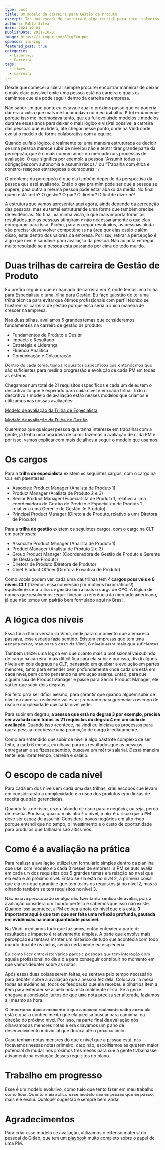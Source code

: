 ```yaml
---
type: post
title: Um modelo de carreira para Gestão de Produto
excerpt: Ter uma escada de carreira é algo crucial para reter talentos
authors: Pablo Silva
date: 2021-10-01
publishDate: 2021-10-01
image: https://i.imgur.com/8JtgZ4n.png
sponsor: ituring
featured_post: true
categories:
  - Liderança
  - Carreira
tags:
  - times
  - carreira
---
```


Desde que comecei a liderar sempre procurei encontrar maneiras de deixar o mais claro possível onde uma pessoa está na carreira e quais os caminhos que ela pode seguir dentro da carreira na empresa.

Não saber em que ponto eu estava e qual o próximo passo que eu poderia dar era a coisa que mais me incomodava no meu trabalho. E foi exatamente porque isso me incomodava tanto, que eu fui evoluindo modelos e modelos durante esses anos para deixar o mais lógico e visível possível a carreira das pessoas que eu lidero, até chegar nesse ponto, onde na Vindi onde evoluí o modelo de forma colaborativa com a equipe.

Quando eu falo lógico, é realmente ter uma maneira estruturada de decidir se uma pessoa merece subir de nível ou não e tentar tirar grande parte da percepção, que é o mais comum ainda no mercado nos processos de avaliação. O que significa por exemplo a pessoa "Assumir todas as obrigações com autonomia e assumir riscos." ou "Trabalha com ética e constrói relações estratégicas e duradouras."?

O problema da percepção é que ela também depende da perspectiva da pessoa que está avaliando. Então o que pra mim pode ser que a pessoa se supere, para outra a mesma pessoa pode estar abaixo da média. No final quem está certo? O gestor? O par? O diretor? Difícil de dizer né!

A estrutura que vamos apresentar aqui agora, ainda depende da percepção das pessoas, mas eu tentei estruturar de uma forma que também precise de evidências. No final, na minha visão, o que mais importa foram os resultados que as pessoas atingiram e não necessariamente o que elas entregaram para isso. Porém, para entregar resultados, as pessoas ainda vão precisar desenvolver competências na área que elas estão e além disso, estar dentro dos valores da empresa. Por isso, retirar a percepção é algo que nem é saudável para avaliação da pessoa. Não adianta entregar muito resultado se a pessoa está passando por cima de todo mundo.

# Duas trilhas de carreira de Gestão de Produto

Eu prefiro seguir o que é chamado de carreira em Y, onde temos uma trilha para Especialista e uma trilha para Gestão. Eu faço questão de ter uma trilha técnica para evitar que ótimos profissionais com perfil técnico se frustrem na carreira de gestão porque essa seria a única maneira de crescer na empresa.

Nas duas trilhas, avaliamos 5 grandes temas que consideramos fundamentais na carreira de gestão de produto:

* Fundamentos de Produto e Design
* Impacto e Resultado
* Estratégia e Liderança
* Fluência Analítica
* Comunicação e Colaboração

Dentro de cada tema, temos requisitos específicos que entendemos que são suficientes para medir a progressão e evolução de cada PM em todas as esferas.

Chegamos num total de 21 requisitos específicos e cada um deles tem o descritivo do que é esperado para cada nível e em cada trilha. Todo o descritivo e modelo de avaliação estão nesses modelos que criamos e utilizamos nas nossas avaliações:

[Modelo de avaliação da Trilha de Especialista](https://docs.google.com/spreadsheets/d/13GNOJYpCgZVDgFCnv-1-Hv13mcqJnGgxp3rbIDm4e3g/edit?usp=sharing)

[Modelo de avaliação da Trilha de Gestão](https://docs.google.com/spreadsheets/d/1egaYGVozkkBQyvx8g3fnEiX34WfzyydCH3Sy7TvWZ0k/edit?usp=sharing)

Queremos que qualquer pessoa que tenha interesse em trabalhar com a gente, já tenha uma boa ideia de como fazemos a avaliação de cada PM e por isso, vamos explicar com mais detalhes a seguir o modelo que usamos.

# Os cargos

Para a **trilha de especialista** existem os seguintes cargos, com o cargo na CLT em parênteses:

* Associate Product Manager (Analista de Produto 1)
* Product Manager (Analista de Produto 2 e 3)
* Senior Product Manager (Especialista de Produto 1, relativo a uma coordenadora de Gestão de Produto e Especialista de Produto 2, relativo a uma Gerente de Gestão de Produto)
* Principal Product Manager (Diretora de Produto, relativo a uma Diretora de Produto)

Para a **trilha de gestão** existem os seguintes cargos, com o cargo na CLT em parênteses:

* Associate Product Manager (Analista de Produto 1)
* Product Manager (Analista de Produto 2 e 3)
* Group Product Manager (Coordenadora de Gestão de Produto e Gerente de Gestão de Produto)
* Diretora de Produto (Diretora de Produto)
* Chief Product Officer (Diretora Executiva de Produto)

Como vocês podem ver, cada uma das trilhas tem **4 cargos possíveis e 6 níveis CLT** (fizemos essa conversão por motivos burocráticos!) equivalentes e a trilha de gestão tem a mais o cargo de CPO. A lógica de nomes que resolvemos seguir tiveram a referência do mercado americano, já que não temos um padrão bem formulado aqui no Brasil.

# A lógica dos níveis

Essa foi a última versão da Vindi, onde para o momento que a empresa passava, essa escada fazia sentido. Existem empresas que tem uma escada maior, mas para o caso da Vindi, 6 níveis eram mais que suficientes.

Também utilizei uma lógica em que quanto mais a profissional vai subindo de cargo na carreira, mais difícil fica para ela subir e por isso, dividi alguns níveis em dois degraus na CLT, pensando em quebrar a evolução em partes menores, tanto para entender bem profundamente onde cada um está em cada nível, bem como pensando na evolução salarial. Então, para que alguém saia de Product Manager e passe para Senior Product Manager, ele vai ter que subir dois degraus.

Foi feito para ser difícil mesmo, para garantir que quando alguém subir de nível na carreira, realmente vai estar preparado para gerenciar o escopo de risco e complexidade que cada nível pede.

Para subir um degrau, **a pessoa que está no degrau 3 por exemplo, precisa ser avaliada com todos os 21 requisitos do degrau 4 em um ciclo de avaliação**. Quando isso acontece, na vindi eu iniciava os processos para que a pessoa recebesse uma promoção de cargo imediatamente.

Como era entendido que subir de nível é algo bastante complexo de ser feito, a cada 6 meses, eu olhava para os resultados que as pessoas entregaram e se fizesse sentido, buscava um mérito salarial. Dessa maneira tentei equilibrar tempo, carreira e salário.

# O escopo de cada nível

Para cada um dos níveis em cada uma das trilhas, criei escopos que levam em consideração a complexidade e o risco dos produtos e/ou linhas de receita que são gerenciadas.

Quando falo de risco, estou falando de risco para o negócio, ou seja, perda de receita. Por isso, quanto mais alto é o nível, maior é o risco que a PM deve ser capaz de assumir. Considerei novos negócios em alto risco porque entendi que no tempo, o investimento e o custo de oportunidade para produtos que falharam são altíssimos.

# Como é a avaliação na prática

Para realizar a avaliação, utilizei um formulário simples dentro da planilha que usei com modelo e a cada 3 meses de empresa, a PM se auto avalia em cada um dos requisitos dos 5 grandes temas em relação ao nível que ela está e ao próximo nível. Então se ela está no nível 2, a primeira coisa que ela tem que garantir é que tem todos os requisitos já no nível 2, mas já olhando também se tem requisitos no nível 3.

Não estava preocupado se algo não fizer tanto sentido de avaliar, pois a avaliação considera um mundo perfeito e sabemos que isso não existe. Quando isso acontece, a PM coloca a nota do nível que ela está. **O importante aqui é que tem que ser feita uma reflexão profunda, pautada em evidências na maior quantidade possível**.

Na Vindi, medíamos tudo que faziamos, então entender a parte de resultados e impacto é relativamente simples. A parte que envolve mais percepção eu tentava manter um histórico de tudo que acontecia com todo mundo durante os ciclos, senão certamente eu esqueceria.

Eu como líder entrevisto vários pares e pessoas que tem interação com aquela profissional no dia a dia para conseguir contribuir no momento em que vamos debater sobre as notas.

Após essas duas coisas serem feitas, eu sentava pelo tempo necessário para debater sobre a avaliação que a pessoa fez dela. Colocava na mesa todas as evidências, todos os feedbacks que ela recebeu e olhamos item a item para entender se aquela nota está realmente certa. Se a gente chegava a conclusão juntos de que uma nota precisa ser alterada, faziamos ali mesmo na hora.

O importante desse momento é que a pessoa realmente saiba como ela está e qual o conhecimento que ela precisa buscar para caminhar na direção do próximo nível. Por isso, na parte final da avaliação nós olhavamos as menores notas e era criavamos um plano de desenvolvimento individual que duraria até o próximo ciclo.

Caso tenham notas menores do que o nível que a pessoa está, nós focávamos nessas notas primeiro, caso não, escolhíamos as que tem maior potencial de mudar nos próximos três meses para que a gente trabalhasse ativamente na evolução desses requisitos no plano.

# Trabalho em progresso

Esse é um modelo evolutivo, como tudo que tento fazer em meu trabalho como líder. Quanto mais aplico esse modelo nas empresas que eu passo, mais ele evolui. Qualquer sugestão é sempre bem vinda!

# Agradecimentos

Para criar esse modelo de avaliação, utilizamos o extenso material do pessoal do Gitlab, que tem um [playbook](https://about.gitlab.com/handbook/product/product-manager-role/#product-management-career-development-framework) muito completo sobre o papel de uma PM.